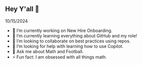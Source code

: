 ## Hey Y'all 👋

<!--
**zakiyyahthomas/zakiyyahthomas** is a ✨ _special_ ✨ repository because its `README.md` (this file) appears on your GitHub profile.

Here are some ideas to get you started:

- 🔭 I’m currently working on ...
- 🌱 I’m currently learning ...
- 👯 I’m looking to collaborate on ...
- 🤔 I’m looking for help with ...
- 💬 Ask me about ...
- 📫 How to reach me: ...
- 😄 Pronouns: ...
- ⚡ Fun fact: ...
-->
10/15/2024
- 🔭 I’m currently working on New Hire Onboarding. 
- 🌱 I’m currently learning everything about GitHub and my role!
- 👯 I’m looking to collaborate on best practices using repos.
- 🤔 I’m looking for help with learning how to use Copilot.
- 💬 Ask me about Math and Football.
- ⚡ Fun fact: I am obsessed with all things math. 
